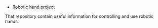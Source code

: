 * Robotic hand project

That repository contain useful information for controlling and use robotic hands.
